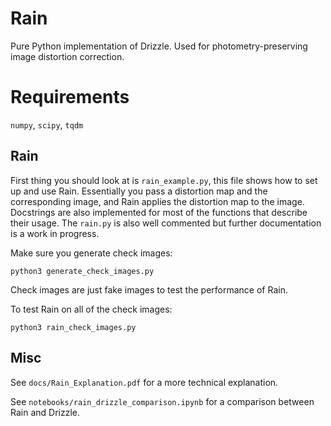 # Rain

Pure Python implementation of Drizzle. Used for photometry-preserving image distortion correction.

# Requirements

`numpy`, `scipy`, `tqdm`

## Rain

First thing you should look at is `rain_example.py`, this file shows how to set up and use Rain. Essentially you pass a distortion map and the corresponding image, and Rain applies the distortion map to the image. Docstrings are also implemented for most of the functions that describe their usage. The `rain.py` is also well commented but further documentation is a work in progress.

Make sure you generate check images:

```python3 generate_check_images.py```

Check images are just fake images to test the performance of Rain.

To test Rain on all of the check images:

```python3 rain_check_images.py```

## Misc

See `docs/Rain_Explanation.pdf` for a more technical explanation.

See `notebooks/rain_drizzle_comparison.ipynb` for a comparison between Rain and Drizzle.
